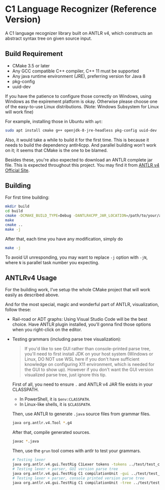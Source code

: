 # C1 Language Recognizer (Reference Version)

A C1 language recognizer library built on ANTLR v4, which constructs an abstract syntax tree on given source input.

## Build Requirement

* CMake 3.5 or later
* Any GCC compatible C++ compiler, C++ 11 must be supported
* Any java runtime environment (JRE), preferring version for Java 8
* pkg-config
* uuid-dev

If you have the patience to configure those correctly on Windows, using Windows as the expirement platform is okay.
Otherwise please choose one of the easy-to-use Linux distributions. (Note: Windows Subsystem for Linux will work fine)

For example, installing those in Ubuntu with `apt`:

```bash
sudo apt install cmake g++ openjdk-8-jre-headless pkg-config uuid-dev
```

Also, it would take a while to build it for the first time. This is because it needs to build the dependency antlr4cpp.
And parallel building won't work on it; it seems that CMake is the one to be blamed.

Besides these, you're also expected to download an ANTLR complete jar file. This is expected throughout this project.
You may find it from [ANTLR v4 Official Site](http://www.antlr.org/).

## Building

For first time building:
```bash
mkdir build
cd build
cmake -DCMAKE_BUILD_TYPE=Debug -DANTLR4CPP_JAR_LOCATION=/path/to/your/antlr.jar ..
make
cmake ..
make -j
```

After that, each time you have any modification, simply do
```bash
make -j
```

To avoid UI unresponding, you may want to replace `-j` option with `-jN`, where `N` is parallel task number you expecting.

## ANTLRv4 Usage

For the building work, I've setup the whole CMake project that will work easily as described above.

And for the most special, magic and wonderful part of ANTLR, visualization, follow these:

* Rail-road or ADT graphs: Using Visual Studio Code will be the best choice. Have ANTLR plugin installed, you'll gonna
  find those options when you right-click on the editor.
* Testing grammars (including parse tree visualization):
  > If you'd like to see GUI rather than console-printed parse tree, you'll need to first install JDK on your host
  > system (Windows or Linux, DO NOT use WSL here if you don't have sufficient knowledge on configuring X11
  > environment, which is needed for the GUI to show up). However if you don't want the GUI version visualized parse
  > tree, just ignore this tip.

  First of all, you need to ensure `.` and ANTLR v4 JAR file exists in your CLASSPATH.
  * In PowerShell, it is `$env:CLASSPATH`.
  * In Linux-like shells, it is `$CLASSPATH`.

  Then, use ANTLR to generate `.java` source files from grammar files.
  ```sh
  java org.antlr.v4.Tool *.g4
  ```

  After that, compile generated sources.
  ```sh
  javac *.java
  ```

  Then, use the `grun` tool comes with antlr to test your grammars.
  ```sh
  # Testing lexer
  java org.antlr.v4.gui.TestRig C1Lexer tokens -tokens ../test/test_cases/simple.c1
  # Testing lexer + parser, GUI version parse tree
  java org.antlr.v4.gui.TestRig C1 compilationUnit -gui ../test/test_cases/simple.c1
  # Testing lexer + parser, console printed version parse tree
  java org.antlr.v4.gui.TestRig C1 compilationUnit -tree ../test/test_cases/simple.c1
  ```
